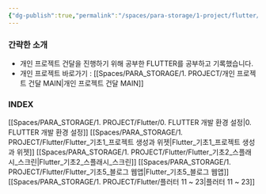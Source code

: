 ```yaml
---
{"dg-publish":true,"permalink":"/spaces/para-storage/1-project/flutter/flutter-main/"}
---
```



### 간략한 소개
- 개인 프로젝트 건달을 진행하기 위해 공부한 FLUTTER를 공부하고 기록했습니다.
- 개인 프로젝트 바로가기 : [[Spaces/PARA_STORAGE/1. PROJECT/개인 프로젝트 건달 MAIN\|개인 프로젝트 건달 MAIN]]

### INDEX
[[Spaces/PARA_STORAGE/1. PROJECT/Flutter/0. FLUTTER 개발 환경 설정\|0. FLUTTER 개발 환경 설정]]
[[Spaces/PARA_STORAGE/1. PROJECT/Flutter/Flutter_기초1_프로젝트 생성과 위젯\|Flutter_기초1_프로젝트 생성과 위젯]]
[[Spaces/PARA_STORAGE/1. PROJECT/Flutter/Flutter_기초2_스플래시_스크린\|Flutter_기초2_스플래시_스크린]]
[[Spaces/PARA_STORAGE/1. PROJECT/Flutter/Flutter_기초5_블로그 웹앱\|Flutter_기초5_블로그 웹앱]]
[[Spaces/PARA_STORAGE/1. PROJECT/Flutter/플러터 11 ~ 23\|플러터 11 ~ 23]]